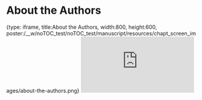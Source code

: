 # About the Authors
 
{type: iframe, title:About the Authors, width:800, height:600, poster:/__w/noTOC_test/noTOC_test/manuscript/resources/chapt_screen_images/about-the-authors.png}
![](https://kweav.github.io/noTOC_test/about-the-authors.html)
 

 
